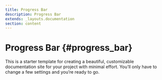 ```yaml
---
title: Progress Bar
description: Progress Bar
extends: _layouts.documentation
section: content
---
```


# Progress Bar {#progress_bar}

This is a starter template for creating a beautiful, customizable documentation site for your project with minimal effort. You’ll only have to change a few settings and you’re ready to go.
